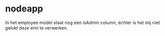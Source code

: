 # nodeapp

In het employee model staat nog een isAdmin column, echter is het mij niet gelukt deze erin te verwerken.
